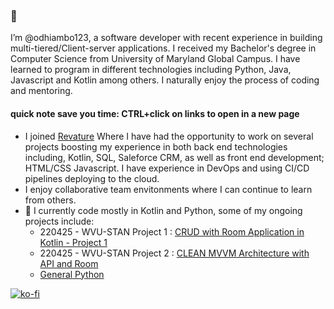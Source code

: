 ### 👋

I’m @odhiambo123, a software developer with recent experience in building multi-tiered/Client-server applications. I received my Bachelor's degree in Computer Science from University of Maryland Global Campus. I have learned to program in different technologies including Python, Java, Javascript and Kotlin among others. I naturally enjoy the process of coding and mentoring.
#### quick note save you time: CTRL+click on links to open in a new page 
- I joined [Revature](https://revature.com/referral-software-engineer/?ra=0030P00002GNmMf&ru=0050P0000085FVG) Where I have had the opportunity to work on several projects boosting my experience in both back end technologies including, Kotlin, SQL, Saleforce CRM, as  well as front end development; HTML/CSS Javascript. I have experience in DevOps and using CI/CD pipelines deploying to the cloud.
- I enjoy collaborative team envitonments where I can continue to learn from others.
- 🌱 I currently code mostly in Kotlin and Python, some of my ongoing projects include:
  -  220425 - WVU-STAN Project 1 : [CRUD with Room Application in Kotlin - Project 1](https://github.com/odhiambo123/Odhi_P1)
  -  220425 - WVU-STAN Project 2 : [CLEAN MVVM Architecture with API and Room](https://github.com/odhiambo123/RevProject2)
  -  [General Python](https://github.com/odhiambo123/general_py)

[![ko-fi](https://ko-fi.com/img/githubbutton_sm.svg)](https://ko-fi.com/A0A614K10)
